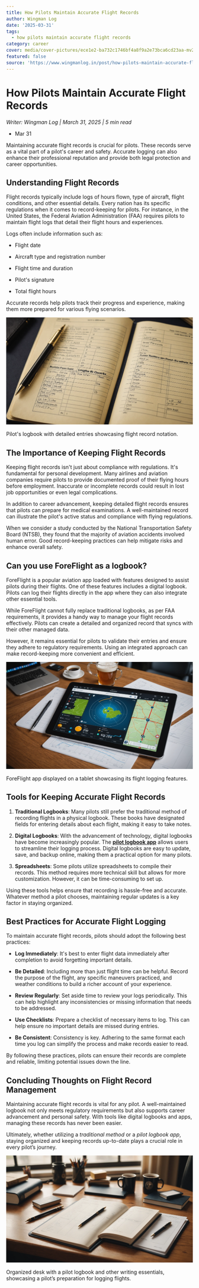 ```yaml
---
title: How Pilots Maintain Accurate Flight Records
author: Wingman Log
date: '2025-03-31'
tags:
  - how pilots maintain accurate flight records
category: career
cover: media/cover-pictures/ece1e2-ba732c1746bf4a8f9a2e73bca6cd23aa-mv2-a7ec42f1.webp
featured: false
source: 'https://www.wingmanlog.in/post/how-pilots-maintain-accurate-flight-records'
---
```


# How Pilots Maintain Accurate Flight Records

*Writer: Wingman Log | March 31, 2025 | 5 min read*

*   Mar 31

Maintaining accurate flight records is crucial for pilots. These records serve as a vital part of a pilot's career and safety. Accurate logging can also enhance their professional reputation and provide both legal protection and career opportunities.

## Understanding Flight Records

Flight records typically include logs of hours flown, type of aircraft, flight conditions, and other essential details. Every nation has its specific regulations when it comes to record-keeping for pilots. For instance, in the United States, the Federal Aviation Administration (FAA) requires pilots to maintain flight logs that detail their flight hours and experiences.

Logs often include information such as:

*   Flight date
    
*   Aircraft type and registration number
    
*   Flight time and duration
    
*   Pilot's signature
    
*   Total flight hours

Accurate records help pilots track their progress and experience, making them more prepared for various flying scenarios.

![Close-up view of a pilot's logbook with detailed entries](media/blog-media/ece1e2-ba732c1746bf4a8f9a2e73bca6cd23aa-mv2-a7ec42f1.webp)

Pilot's logbook with detailed entries showcasing flight record notation.

## The Importance of Keeping Flight Records

Keeping flight records isn't just about compliance with regulations. It's fundamental for personal development. Many airlines and aviation companies require pilots to provide documented proof of their flying hours before employment. Inaccurate or incomplete records could result in lost job opportunities or even legal complications.

In addition to career advancement, keeping detailed flight records ensures that pilots can prepare for medical examinations. A well-maintained record can illustrate the pilot's active status and compliance with flying regulations.

When we consider a study conducted by the National Transportation Safety Board (NTSB), they found that the majority of aviation accidents involved human error. Good record-keeping practices can help mitigate risks and enhance overall safety.

## Can you use ForeFlight as a logbook?

ForeFlight is a popular aviation app loaded with features designed to assist pilots during their flights. One of these features includes a digital logbook. Pilots can log their flights directly in the app where they can also integrate other essential tools.

While ForeFlight cannot fully replace traditional logbooks, as per FAA requirements, it provides a handy way to manage your flight records effectively. Pilots can create a detailed and organized record that syncs with their other managed data.

However, it remains essential for pilots to validate their entries and ensure they adhere to regulatory requirements. Using an integrated approach can make record-keeping more convenient and efficient.

![High angle view of ForeFlight application displayed on a tablet](media/blog-media/ece1e2-679f1558b0cc4402b4eabfb56ffbc059-mv2-d12d8caa.webp)

ForeFlight app displayed on a tablet showcasing its flight logging features.

## Tools for Keeping Accurate Flight Records

1.  **Traditional Logbooks**: Many pilots still prefer the traditional method of recording flights in a physical logbook. These books have designated fields for entering details about each flight, making it easy to take notes.

2.  **Digital Logbooks**: With the advancement of technology, digital logbooks have become increasingly popular. The [**pilot logbook app**](https://www.wingmanlog.in/) allows users to streamline their logging process. Digital logbooks are easy to update, save, and backup online, making them a practical option for many pilots.

3.  **Spreadsheets**: Some pilots utilize spreadsheets to compile their records. This method requires more technical skill but allows for more customization. However, it can be time-consuming to set up.

Using these tools helps ensure that recording is hassle-free and accurate. Whatever method a pilot chooses, maintaining regular updates is a key factor in staying organized.

## Best Practices for Accurate Flight Logging

To maintain accurate flight records, pilots should adopt the following best practices:

*   **Log Immediately**: It's best to enter flight data immediately after completion to avoid forgetting important details.

*   **Be Detailed**: Including more than just flight time can be helpful. Record the purpose of the flight, any specific maneuvers practiced, and weather conditions to build a richer account of your experience.

*   **Review Regularly**: Set aside time to review your logs periodically. This can help highlight any inconsistencies or missing information that needs to be addressed.

*   **Use Checklists**: Prepare a checklist of necessary items to log. This can help ensure no important details are missed during entries.

*   **Be Consistent**: Consistency is key. Adhering to the same format each time you log can simplify the process and make records easier to read.

By following these practices, pilots can ensure their records are complete and reliable, limiting potential issues down the line.

## Concluding Thoughts on Flight Record Management

Maintaining accurate flight records is vital for any pilot. A well-maintained logbook not only meets regulatory requirements but also supports career advancement and personal safety. With tools like digital logbooks and apps, managing these records has never been easier.

Ultimately, whether utilizing a *traditional method* or a *pilot logbook app*, staying organized and keeping records up-to-date plays a crucial role in every pilot’s journey.

![Eye-level view of a well-organized desk with a pilot logbook and writing materials](media/blog-media/ece1e2-0852227981d747be999be9bbb9338dfe-mv2-1210a590.webp)

Organized desk with a pilot logbook and other writing essentials, showcasing a pilot’s preparation for logging flights.
